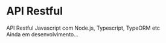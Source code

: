 # API Restful

API Restful Javascript com Node.js, Typescript, TypeORM etc
<br> Ainda em desenvolvimento...
